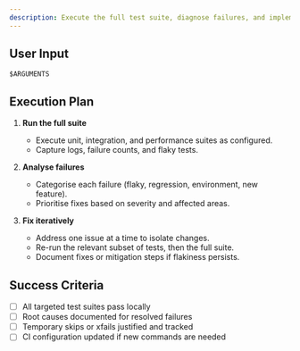 ```yaml
---
description: Execute the full test suite, diagnose failures, and implement fixes until green.
---
```


## User Input

```text
$ARGUMENTS
```

## Execution Plan

1. **Run the full suite**
   - Execute unit, integration, and performance suites as configured.
   - Capture logs, failure counts, and flaky tests.

2. **Analyse failures**
   - Categorise each failure (flaky, regression, environment, new feature).
   - Prioritise fixes based on severity and affected areas.

3. **Fix iteratively**
   - Address one issue at a time to isolate changes.
   - Re-run the relevant subset of tests, then the full suite.
   - Document fixes or mitigation steps if flakiness persists.

## Success Criteria

- [ ] All targeted test suites pass locally
- [ ] Root causes documented for resolved failures
- [ ] Temporary skips or xfails justified and tracked
- [ ] CI configuration updated if new commands are needed
